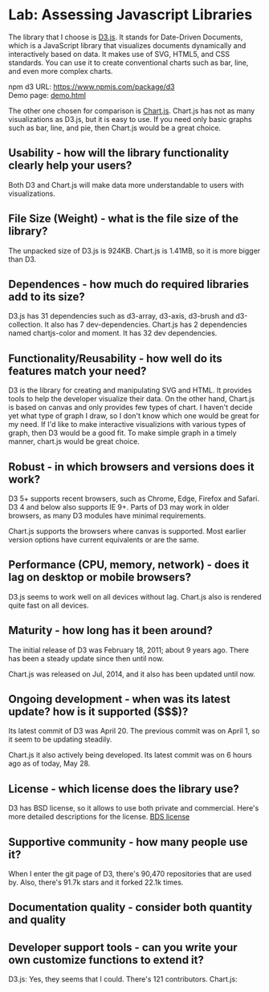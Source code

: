 # Lab: Assessing Javascript Libraries
The library that I choose is <a href="https://d3js.org">D3.js</a>. It stands for Date-Driven Documents, which is a JavaScript library that visualizes documents dynamically and interactively based on data. It makes use of SVG, HTML5, and CSS standards. You can use it to create conventional charts such as bar, line, and even more complex charts.

npm d3 URL: <a href="https://www.npmjs.com/package/d3">https://www.npmjs.com/package/d3</a><br>
Demo page: <a href="demo.html">demo.html</a>

The other one chosen for comparison is <a href="https://www.chartjs.org/">Chart.js</a>. Chart.js has not as many visualizations as D3.js, but it is easy to use. If you need only basic graphs such as bar, line, and pie, then Chart.js would be a great choice.

## Usability - how will the library functionality clearly help your users?
Both D3 and Chart.js will make data more understandable to users with visualizations.

## File Size (Weight) - what is the file size of the library?
The unpacked size of D3.js is 924KB. Chart.js is 1.41MB, so it is more bigger than D3.

## Dependences - how much do required libraries add to its size?
D3.js has 31 dependencies such as d3-array, d3-axis, d3-brush and d3-collection. It also has 7 dev-dependencies.
Chart.js has 2 dependencies named chartjs-color and moment. It has 32 dev dependencies.

## Functionality/Reusability - how well do its features match your need?
D3 is the library for creating and manipulating SVG and HTML. It provides tools to help the developer visualize their data. On the other hand, Chart.js is based on canvas and only provides few types of chart. 
I haven't decide yet what type of graph I draw, so I don't know which one would be great for my need.
If I'd like to make interactive visualizions with various types of graph, then D3 would be a good fit.
To make simple graph in a timely manner, chart.js would be great choice.

## Robust - in which browsers and versions does it work?
D3 5+ supports recent browsers, such as Chrome, Edge, Firefox and Safari.
D3 4 and below also supports IE 9+. Parts of D3 may work in older browsers, as many D3 modules have minimal requirements.

Chart.js supports the browsers where canvas is supported. Most earlier version options have current equivalents or are the same.

## Performance (CPU, memory, network) - does it lag on desktop or mobile browsers?
D3.js seems to work well on all devices without lag.
Chart.js also is rendered quite fast on all devices.

## Maturity - how long has it been around?
The initial release of D3 was February 18, 2011; about 9 years ago. There has been a steady update since then until now.

Chart.js was released on Jul, 2014, and it also has been updated until now.

## Ongoing development - when was its latest update? how is it supported ($$$)?
Its latest commit of D3 was April 20. The previous commit was on April 1, so it seem to be updating steadily.

Chart.js it also actively being developed. Its latest commit was on 6 hours ago as of today, May 28.

## License - which license does the library use?
D3 has BSD license, so it allows to use both private and commercial. Here's more detailed descriptions for the license. <a href="https://opensource.org/licenses/BSD-3-Clause">BDS license</a>

## Supportive community - how many people use it?
When I enter the git page of D3, there's 90,470 repositories that are used by. Also, there's 91.7k stars and it forked 22.1k times. 

## Documentation quality - consider both quantity and quality

## Developer support tools - can you write your own customize functions to extend it?
D3.js: Yes, they seems that I could. There's 121 contributors.
Chart.js: 
